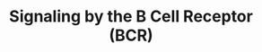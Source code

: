 ---
annotations:
- type: Pathway Ontology
  value: signaling pathway
authors:
- ReactomeTeam
- Egonw
- Anwesha
description: 'Mature B cells express IgM and IgD immunoglobulins which are complexed
  at the plasma membrane with Ig-alpha (CD79A, MB-1) and Ig-beta (CD79B, B29) to form
  the B cell receptor (BCR) (Fu et al. 1974, Fu et al. 1975, Kunkel et al. 1975, Van
  Noesel et al. 1992, Sanchez et al. 1993, reviewed in Brezski and Monroe 2008). Binding
  of antigen to the immunoglobulin activates phosphorylation of immunoreceptor tyrosine-based
  activation motifs (ITAMs) in the cytoplasmic tails of Ig-alpha and Ig-beta by Src
  family tyrosine kinases, including LYN, FYN, and BLK (Nel et al. 1984, Yamanashi
  et al. 1991, Flaswinkel and Reth 1994, Saouaf et al. 1994, Hata et al. 1994, Saouaf
  et al. 1995, reviewed in Gauld and Cambier 2004, reviewed in Harwood and Batista
  2010).<br>The protein kinase SYK binds the phosphorylated immunoreceptor tyrosine-activated
  motifs (ITAMs) on the cytoplasmic tails of Ig-alpha (CD79A, MB-1) and Ig-beta (CD79B,
  B29) (Wienands et al. 1995, Rowley et al. 1995, Tsang et al. 2008). The binding
  causes the activation and autophosphorylation of SYK (Law et al. 1994, Baldock et
  al. 2000, Irish et al. 2006, Tsang et al. 2008, reviewed in Bradshaw 2010).<br>Activated
  SYK and other kinases phosphorylate BLNK (SLP-65), BCAP, and CD19 which serve as
  scaffolds for the assembly of large complexes, the signalosomes, by recruiting phosphoinositol
  3-kinase (PI3K), phospholipase C gamma (predominantly PLC-gamma2 in B cells, Coggeshall
  et al. 1992), NCK, BAM32, BTK, VAV1, and SHC. The effectors are phosphorylated by
  SYK and other kinases.<br>PLC-gamma associated with BLNK hydrolyzes phosphatidylinositol-4,5-bisphosphate
  to yield inositol-1,4,5-trisphosphate (IP3) and diacylglycerol (Carter et al. 1991,
  Kim et al. 2004). IP3 binds receptors on the endoplasmic reticulum and causes release
  of calcium ions from the ER into the cytosol. The depletion of calcium from the
  ER in turn activates STIM1 to interact with ORAI and TRPC1 channels in the plasma
  membrane, resulting in an influx of extracellular calcium ions (Muik et al. 2008,
  Luik et al. 2008, Park et al. 2009, Mori et al. 2002). PI3K associated with BCAP
  and CD19 phosphorylates phosphatidylinositol 4,5-bisphosphate to yield phosphatidyinositol
  3,4,5-trisphosphate.<br>Second messengers (calcium, diacylglycerol,  inositol 1,4,5-trisphosphate,
  and phosphatidylinositol 3,4,5-trisphosphate) trigger signaling pathways: NF-kappaB
  is activated via protein kinase C beta, RAS is activated via RasGRP proteins, NF-AT
  is activated via calcineurin, and AKT (PKB) is activated via PDK1 (reviewed in Shinohara
  and Kurosaki 2009, Stone 2006).  View original pathway at [http://www.reactome.org/PathwayBrowser/#DIAGRAM=983705
  Reactome].'
last-edited: 2020-10-09
organisms:
- Homo sapiens
redirect_from:
- /index.php/Pathway:WP2746
- /instance/WP2746
schema-jsonld:
- '@context': https://schema.org/
  '@id': https://wikipathways.github.io/pathways/WP2746.html
  '@type': Dataset
  creator:
    '@type': Organization
    name: WikiPathways
  description: 'Mature B cells express IgM and IgD immunoglobulins which are complexed
    at the plasma membrane with Ig-alpha (CD79A, MB-1) and Ig-beta (CD79B, B29) to
    form the B cell receptor (BCR) (Fu et al. 1974, Fu et al. 1975, Kunkel et al.
    1975, Van Noesel et al. 1992, Sanchez et al. 1993, reviewed in Brezski and Monroe
    2008). Binding of antigen to the immunoglobulin activates phosphorylation of immunoreceptor
    tyrosine-based activation motifs (ITAMs) in the cytoplasmic tails of Ig-alpha
    and Ig-beta by Src family tyrosine kinases, including LYN, FYN, and BLK (Nel et
    al. 1984, Yamanashi et al. 1991, Flaswinkel and Reth 1994, Saouaf et al. 1994,
    Hata et al. 1994, Saouaf et al. 1995, reviewed in Gauld and Cambier 2004, reviewed
    in Harwood and Batista 2010).<br>The protein kinase SYK binds the phosphorylated
    immunoreceptor tyrosine-activated motifs (ITAMs) on the cytoplasmic tails of Ig-alpha
    (CD79A, MB-1) and Ig-beta (CD79B, B29) (Wienands et al. 1995, Rowley et al. 1995,
    Tsang et al. 2008). The binding causes the activation and autophosphorylation
    of SYK (Law et al. 1994, Baldock et al. 2000, Irish et al. 2006, Tsang et al.
    2008, reviewed in Bradshaw 2010).<br>Activated SYK and other kinases phosphorylate
    BLNK (SLP-65), BCAP, and CD19 which serve as scaffolds for the assembly of large
    complexes, the signalosomes, by recruiting phosphoinositol 3-kinase (PI3K), phospholipase
    C gamma (predominantly PLC-gamma2 in B cells, Coggeshall et al. 1992), NCK, BAM32,
    BTK, VAV1, and SHC. The effectors are phosphorylated by SYK and other kinases.<br>PLC-gamma
    associated with BLNK hydrolyzes phosphatidylinositol-4,5-bisphosphate to yield
    inositol-1,4,5-trisphosphate (IP3) and diacylglycerol (Carter et al. 1991, Kim
    et al. 2004). IP3 binds receptors on the endoplasmic reticulum and causes release
    of calcium ions from the ER into the cytosol. The depletion of calcium from the
    ER in turn activates STIM1 to interact with ORAI and TRPC1 channels in the plasma
    membrane, resulting in an influx of extracellular calcium ions (Muik et al. 2008,
    Luik et al. 2008, Park et al. 2009, Mori et al. 2002). PI3K associated with BCAP
    and CD19 phosphorylates phosphatidylinositol 4,5-bisphosphate to yield phosphatidyinositol
    3,4,5-trisphosphate.<br>Second messengers (calcium, diacylglycerol,  inositol
    1,4,5-trisphosphate, and phosphatidylinositol 3,4,5-trisphosphate) trigger signaling
    pathways: NF-kappaB is activated via protein kinase C beta, RAS is activated via
    RasGRP proteins, NF-AT is activated via calcineurin, and AKT (PKB) is activated
    via PDK1 (reviewed in Shinohara and Kurosaki 2009, Stone 2006).  View original
    pathway at [http://www.reactome.org/PathwayBrowser/#DIAGRAM=983705 Reactome].'
  keywords:
  - NFATC1,2,3
  - PRKCB
  - 'IGHV1-2 '
  - p50,p65,c-Rel:ub-p-IKB
  - 'Ig kappa chain V-I region DEE '
  - GRB2-1
  - Antigen:BCR
  - CD19:VAV1
  - p-CARMA1 Oligomer
  - 'MyrG2-PalmC3-LYN '
  - 'GDP '
  - 'IGKV4-1(21-?) '
  - 'p-S243-NFATC2 '
  - 'Ig heavy chain V-III region DOB '
  - 'SKP1 '
  - 'CD79B '
  - 'PSME2 '
  - 'IGLC6 '
  - 'PSMC6 '
  - 'Ig heavy chain V-III region KOL '
  - 'MAP3K7 '
  - 'REL '
  - 'SH3KBP1 '
  - 'p-Y762,807,822-CD22 '
  - 'UBC(305-380) '
  - 'PSMB1 '
  - TRPC1
  - 'NFKBIB '
  - p21 RAS:GDP
  - 'p-6Y-SYK '
  - BTK
  - DAPP1
  - BCR
  - signaling
  - 'PSMB3 '
  - p-CD19:VAV1
  - 'p-S177,S181-IKBKB '
  - 'S-Farn-Me-2xPalmS HRAS '
  - PLCG2
  - 'UBA52(1-76) '
  - CD22
  - 'S-Farn-Me PalmS NRAS '
  - 'p-T133-RASGRP3 '
  - 'FBXW11 '
  - 'Ig kappa chain V-I region Gal '
  - 'RELA '
  - 'PSMD2 '
  - 'S-Farn-Me KRAS4B '
  - 'Ig lambda chain V-III region SH '
  - 'PSMC5 '
  - 'PSMA8 '
  - 'Ig heavy chain V-I region EU '
  - 'PSMD11 '
  - 'Ig lambda chain V-II region TOG '
  - DAG
  - 'p-T184-RASGRP1 '
  - 'Ig heavy chain V-II region NEWM '
  - 'BLNK '
  - AHCYL1:NAD+:ITPR1:I(1,4,5)P3 tetramer
  - 'PSMA3 '
  - 'PSMA5 '
  - 'PIK3R1 '
  - BLNK:GRB2:SOS1:CIN85
  - p50,p65,c-Rel:IKB
  - Antigen:p-BCR
  - 'Ig kappa chain V-II region FR '
  - 'Ig lambda chain V-II region BOH '
  - 'GRB2-1 '
  - 'PSMB2 '
  - 'p-S157,S161-NFKBIE '
  - 'IGHM '
  - CARMA1 oligomer
  - Antigen:p-BCR:p-SYK:p-BLNK:CIN85:GRB2:SOS1:BTK:NCK1:VAV1:PLCG2
  - 'p-Y196,Y207-CD79B '
  - (BTRC:CUL1:SKP1),(FBXW11:CUL1:SKP1)
  - 'PSMF1 '
  - 'BTRC '
  - Antigen:p-BCR:SYK
  - 'PSMB10 '
  - 'Ub-21,22-p-S32,S36-NFKBIA '
  - 'PSMC2 '
  - Antigen:p-BCR:p-SYK:p-BLNK:CIN85:GRB2:SOS1:p-Y551-BTK:NCK1:VAV1:PLCG2
  - 'PSMD13 '
  - 'GTP '
  - 'PSME1 '
  - MyrG2-PalmC3-LYN
  - 'UBC(229-304) '
  - 'Ig lambda chain V region 4A '
  - A:Cyclosporin A
  - p-4Y-PIK3AP1
  - 'Ig heavy chain V-II region WAH '
  - 'IGKV2-28 '
  - 'PSMB11 '
  - 'Ig lambda chain V-III region LOI '
  - 'PSMD14 '
  - Calcineurin (CaN)
  - 'ORAI1 '
  - 'PPP3CB '
  - PTPN6:p-Y762,807,822-CD22:Antigen:p-BCR
  - 'NCK1 '
  - 'PSMC4 '
  - NAc-CD22
  - 'Ig lambda chain V-IV region Bau '
  - Phosphorylated
  - 'Ig heavy chain V-II region MCE '
  - 'IKBKG '
  - 'PSMA2 '
  - 'ITPR1 '
  - 'IGKC '
  - p-RASGRP1,3:DAG
  - 'BTK '
  - 'Ig kappa chain V-I region HK101 '
  - 'Ig kappa chain V-I region Daudi '
  - PI(4,5)P2
  - 'p-4Y-PIK3AP1 '
  - Dephosphorylated
  - 'PSMD6 '
  - 'Ig lambda chain V-VI region AR '
  - 'UBC(533-608) '
  - 'NFKBIE '
  - 'PI(3,4,5)P3 '
  - 'UBB(1-76) '
  - 'PSMB6 '
  - 'UBC(457-532) '
  - 'Ig lambda chain V-I region NEW '
  - 'p-BCL10 '
  - 'p-6Y-CD19 '
  - 'p-Y551-BTK '
  - NF-kappaB
  - p-CARMA1:MALT1:p-BCL10
  - SYK
  - Ub
  - 'ITPR3 '
  - tetramer
  - 'PSMB9 '
  - 'PSMB5 '
  - 'NFKB1(1-433) '
  - 'Ig lambda chain V-II region MGC '
  - PI(3,4,5)P3
  - 'UBC(153-228) '
  - IP3 receptor
  - 'TRPC1 '
  - 'PLCG2 '
  - ADP
  - NF-kappa-B
  - I(1,4,5)P3
  - 'NAD+ '
  - 'p-14S-NFATC2 '
  - PIP3 activates AKT
  - 'UBB(153-228) '
  - 'S-Farn-Me-PalmS KRAS4A '
  - 'IGLC2 '
  - MALT1
  - 'IGKVA18(21-?) '
  - p-CARMA1:MALT1:p-BCL10:TAK1:IKK
  - CD19 Signalosome
  - 'p-Y753,Y759,Y1217-PLCG2 '
  - 'IGKV3D-20 '
  - ITPR:I(1,4,5)P3
  - RASGRP1,3
  - 'PSMD7 '
  - 'PSMD9 '
  - 'PSMA1 '
  - 'IGHV7-81(1-?) '
  - Antigen
  - 'Ig kappa chain V-II region Cum '
  - 'Tacrolimus '
  - 'PIK3CD '
  - 'Ig kappa chain V-III region VG '
  - 'Zn2+ '
  - 'IGLC7 '
  - 'Ig heavy chain V-III region WEA '
  - 'IGLC1 '
  - 'p-S32,S36-NFKBIA '
  - 26S proteasome
  - CALM1
  - 'PPP3R1 '
  - 'PSMC3 '
  - 'CALM1 '
  - 'p-13S-NFATC3 '
  - 'Ig lambda chain V-I region VOR '
  - 'FKBP1A '
  - 'Ig heavy chain V-II region OU '
  - ATP
  - NCK1
  - 'Ig lambda chain V-IV region Hil '
  - 'UBB(77-152) '
  - 'NFKBIA '
  - PTPN6
  - 'p-S19,S23-Ub-NFKBIB '
  - PIK3CD:PIK3R1
  - 'STIM1 '
  - 'CARD11 '
  - 'Ig heavy chain V-III region BUT '
  - 'IGKV1-12 '
  - 'PSMB7 '
  - Calcineurin:Phosphorylated NFATC1,2,3
  - CRAC channel
  - 'p-S559,S644,S652-CARD11 '
  - 'p-Y188,Y199-CD79A '
  - 'VAV1 '
  - 'PSMD12 '
  - p-BCL10
  - p-CARMA1:MALT1:p-BCL10:TAK1
  - 'CD22 '
  - 'PPIA '
  - 'PSMD3 '
  - 'Ca2+ '
  - 'I(1,4,5)P3 '
  - Active IKK complex
  - 'PSMD5 '
  - 'ORAI2 '
  - 'IGKV2D-30 '
  - p50,p65,c-Rel dimer
  - p21 RAS:GTP
  - 'PSMD10 '
  - 'RASGRP3 '
  - STIM1 Dimer
  - 'MALT1 '
  - 'Ig heavy chain V-III region TRO '
  - 'Ig lambda chain V-I region HA '
  - 'IgH  heavy chain V-III region VH26 precursor '
  - 'Fe3+ '
  - 'SOS1 '
  - 'IGLC3 '
  - 'p-5Y-BLNK '
  - LYN,FYN,BLK
  - PS
  - STIM1:Calcium
  - 'Ig kappa chain V-III region B6 '
  - 'IKBKB '
  - 'p-12S-NFATC1 '
  - 'Cyclosporin A '
  - 'PSME3 '
  - 'Ig heavy chain V-III region CAM '
  - 'Ig lambda chain V-IV region Kern '
  - 'MyrG2-BLK '
  - CHUK:IKBKB:IKBKG
  - GDP
  - 'PSME4 '
  - 'Ig heavy chain V-III region JON '
  - 'Ig kappa chain V region EV15 '
  - 'PSMA6 '
  - Cyclophilin
  - homo-oligomer
  - 'PSMD4 '
  - 'IGHD '
  - Ca2+
  - VAV1
  - MAP3K7
  - Antigen:p-BCR:p-SYK:p-BLNK:CIN85:GRB2:SOS1:p-Y223,Y551-BTK:NCK1:VAV1:PLCG2
  - 'IGHV(1-?) '
  - BCAP Signalosome
  - 'PRKCB '
  - 'p-Y223,Y551-BTK '
  - 'PSMB8 '
  - 'MyrG2-PalmC3,6-FYN '
  - 'p-S257-NFATC1 '
  - 'DAG '
  - 'Ig kappa chain V-I region AU '
  - 'UBC(609-684) '
  - CALM1:4xCa2+
  - 'PTPN6 '
  - 'PSMA4 '
  - 'IGLV(23-?) '
  - 'Antigen '
  - LYN, p-SYK
  - ORAI dimer
  - 'PSMC1 '
  - 'PSMD8 '
  - 'p-S265-NFATC3 '
  - STIM1:TRPC1
  - 'Ig kappa chain V-II region RPMI 6410 '
  - p-Y139-DAPP1:PIP3
  - CD22:Antigen:p-BCR
  - 'SHFM1 '
  - 'RPS27A(1-76) '
  - 'IGKV1-5(23-?) '
  - 'p-Y139-DAPP1 '
  - 'Ig kappa chain V-III region POM '
  - 'Ig kappa chain V-I region AG '
  - 'Ig heavy chain V-II region ARH-77 '
  - 'PS '
  - NF-kappaB:p-IkB:SCF-betaTrCP
  - 'PSMB4 '
  - 'PSMD1 '
  - 'PPP3CA '
  - Antigen:p-BCR:p-SYK
  - 'p-S19,S23-NFKBIB '
  - p50,p65,c-Rel:p-IKB
  - 'CUL1 '
  - 'CHUK '
  - FKBP1A:Tacrolimus
  - 'UBC(381-456) '
  - p-Y762,807,822-CD22:Antigen:p-BCR
  - 'PSMA7 '
  - 'Ig heavy chain V-I region HG3 '
  - GTP
  - 'AHCYL1 '
  - 'UBC(77-152) '
  - Antigen:p-BCR:p-SYK:p-BLNK:CIN85:GRB2:SOS1
  - 'ITPR2 '
  - p-Y139-DAPP1:PLCG2:PIP3
  - Activated PKC beta
  - homotetramer
  - 'Ig kappa chain V-I region BAN '
  - 'Ig heavy chain V-III region BRO '
  - 'SYK '
  - 'Ig lambda chain V-I region NEWM '
  - 'Ig lambda chain V-II region NEI '
  - 'CD19 '
  - 'RASGRP1 '
  - 'Ig kappa chain V-I region Wes '
  - Signalosome
  - 'p-S157,S161-Ub-NFKBIE '
  - BLNK (SLP-65)
  - 'CD79A '
  - 'UBC(1-76) '
  license: CC0
  name: Signaling by the B Cell Receptor (BCR)
seo: CreativeWork
title: Signaling by the B Cell Receptor (BCR)
wpid: WP2746
---